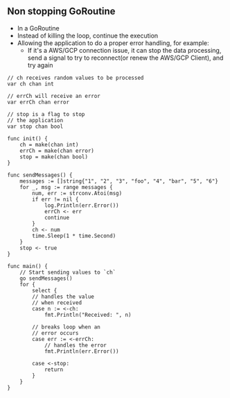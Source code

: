 ## Non stopping GoRoutine
- In a GoRoutine
- Instead of killing the loop, continue the execution
- Allowing the application to do a proper error handling, for example:
  - If it's a AWS/GCP connection issue, it can stop the data processing, send a signal to try to reconnect(or renew the AWS/GCP Client), and try again

```
// ch receives random values to be processed
var ch chan int

// errCh will receive an error
var errCh chan error

// stop is a flag to stop
// the application
var stop chan bool

func init() {
	ch = make(chan int)
	errCh = make(chan error)
	stop = make(chan bool)
}

func sendMessages() {
	messages := []string{"1", "2", "3", "foo", "4", "bar", "5", "6"}
	for _, msg := range messages {
		num, err := strconv.Atoi(msg)
		if err != nil {
			log.Println(err.Error())
			errCh <- err
			continue
		}
		ch <- num
		time.Sleep(1 * time.Second)
	}
	stop <- true
}

func main() {
	// Start sending values to `ch`
	go sendMessages()
	for {
		select {
		// handles the value
		// when received
		case n := <-ch:
			fmt.Println("Received: ", n)

		// breaks loop when an
		// error occurs
		case err := <-errCh:
			// handles the error
			fmt.Println(err.Error())

		case <-stop:
			return
		}
	}
}
```
